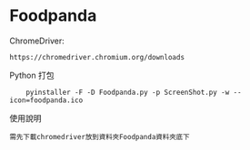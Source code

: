 # Foodpanda


ChromeDriver:
```
https://chromedriver.chromium.org/downloads
```

Python 打包
```
	pyinstaller -F -D Foodpanda.py -p ScreenShot.py -w --icon=foodpanda.ico
```

使用說明
```
需先下載chromedriver放到資料夾Foodpanda資料夾底下
```
